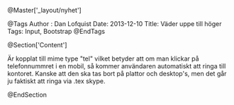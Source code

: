 ﻿@Master['_layout/nyhet']

@Tags
Author : Dan Lofquist
Date: 2013-12-10
Title: Väder uppe till höger
Tags: Input, Bootstrap
@EndTags

@Section['Content']

Är kopplat till mime type "tel" vilket betyder att om man klickar på telefonnummret i en mobil, så kommer användaren automatiskt att ringa till kontoret. Kanske att den ska tas bort på plattor och desktop's, men det går ju faktiskt att ringa via .tex skype.
					
@EndSection